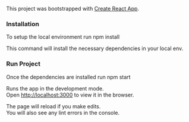 This project was bootstrapped with [Create React App](https://github.com/facebook/create-react-app).

### Installation
To setup the local environment run
    npm install

This command will install the necessary dependencies in your local env.

### Run Project
Once the dependencies are installed run
    npm start

Runs the app in the development mode.<br />
Open [http://localhost:3000](http://localhost:3000) to view it in the browser.

The page will reload if you make edits.<br />
You will also see any lint errors in the console.